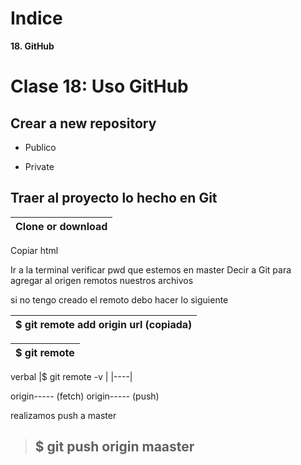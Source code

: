 # Indice

**18. GitHub**

# Clase 18: Uso GitHub

## Crear a new repository

* Publico

* Private

## Traer al proyecto lo hecho en Git

|Clone or download|
|----|

Copiar html

Ir a la terminal
verificar pwd que estemos en master
Decir a Git para agregar al origen remotos nuestros archivos

si no tengo creado el remoto  debo hacer lo siguiente


|$ git remote add origin url (copiada)|
|----|

|$ git remote |
|----|

verbal
|$ git remote -v | 
|----|

origin----- (fetch)
origin----- (push)

realizamos push a master

>## $ git push origin maaster